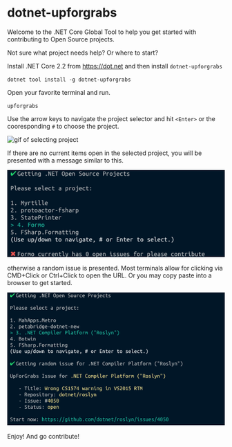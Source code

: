 # dotnet-upforgrabs

Welcome to the .NET Core Global Tool to help you get started with contributing to Open Source projects.

Not sure what project needs help? Or where to start?

Install .NET Core 2.2 from https://dot.net and then install `dotnet-upforgrabs`

```console
dotnet tool install -g dotnet-upforgrabs
```

Open your favorite terminal and run.

```console
upforgrabs
```

Use the arrow keys to navigate the project selector and hit `<Enter>` or the cooresponding `#` to choose the project.

![gif of selecting project]()

If there are no current items open in the selected project, you will be presented with a message similar to this.

![no issues found](docs/no-issues.png)

otherwise a random issue is presented. Most terminals allow for clicking via CMD+Click or Ctrl+Click to open the URL. Or you may copy paste into a browser to get started.

![random issue](docs/random-issue.png)

Enjoy! And go contribute!